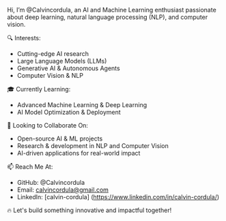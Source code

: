 Hi, I’m @Calvincordula, an AI and Machine Learning enthusiast passionate about deep learning, natural language processing (NLP), and computer vision.

🔍 Interests:

- Cutting-edge AI research
- Large Language Models (LLMs)
- Generative AI & Autonomous Agents
- Computer Vision & NLP

🎓 Currently Learning:

- Advanced Machine Learning & Deep Learning
- AI Model Optimization & Deployment

🤝 Looking to Collaborate On:

- Open-source AI & ML projects
- Research & development in NLP and Computer Vision
- AI-driven applications for real-world impact

📫 Reach Me At:

- GitHub: @Calvincordula
- Email: calvincordula@gmail.com
- LinkedIn: [calvin-cordula] (https://www.linkedin.com/in/calvin-cordula/)

🔥 Let's build something innovative and impactful together! 

<!---
Calvincordula/Calvincordula is a ✨ special ✨ repository because its `README.md` (this file) appears on your GitHub profile.
You can click the Preview link to take a look at your changes.
--->
